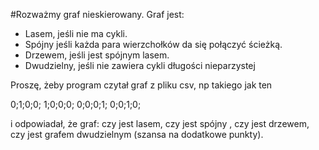 #Rozważmy graf nieskierowany. 
Graf jest:
* Lasem, jeśli nie ma cykli. 
* Spójny jeśli każda para wierzchołków da się połączyć ścieżką.
* Drzewem, jeśli jest spójnym lasem.
* Dwudzielny, jeśli nie zawiera cykli długości nieparzystej

Proszę, żeby program czytał graf z pliku csv, np takiego jak ten

0;1;0;0;
1;0;0;0;
0;0;0;1;
0;0;1;0;

i odpowiadał, że graf: 
czy jest lasem, 
czy jest spójny , 
czy jest drzewem, 
czy jest grafem dwudzielnym 
(szansa na dodatkowe punkty).
